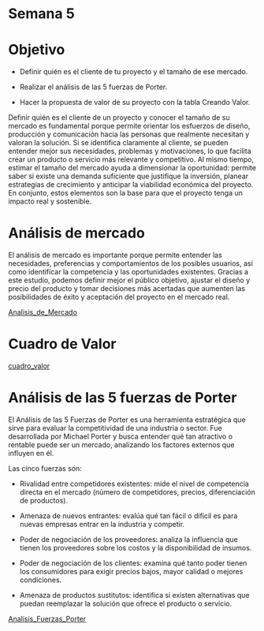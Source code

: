 # Semana 5

# Objetivo

* Definir quién es el cliente de tu proyecto y el tamaño de ese mercado.

* Realizar el análisis de las 5 fuerzas de Porter.

* Hacer la propuesta de valor de su proyecto con la tabla Creando Valor.

Definir quién es el cliente de un proyecto y conocer el tamaño de su mercado es fundamental porque permite orientar los esfuerzos de diseño, producción y comunicación hacia las personas que realmente necesitan y valoran la solución. Si se identifica claramente al cliente, se pueden entender mejor sus necesidades, problemas y motivaciones, lo que facilita crear un producto o servicio más relevante y competitivo. Al mismo tiempo, estimar el tamaño del mercado ayuda a dimensionar la oportunidad: permite saber si existe una demanda suficiente que justifique la inversión, planear estrategias de crecimiento y anticipar la viabilidad económica del proyecto. En conjunto, estos elementos son la base para que el proyecto tenga un impacto real y sostenible.

# Análisis de mercado

El análisis de mercado es importante porque permite entender las necesidades, preferencias y comportamientos de los posibles usuarios, así como identificar la competencia y las oportunidades existentes. Gracias a este estudio, podemos definir mejor el público objetivo, ajustar el diseño y precio del producto y tomar decisiones más acertadas que aumenten las posibilidades de éxito y aceptación del proyecto en el mercado real.

[Analisis_de_Mercado](https://docs.google.com/document/d/1U3TrH4D3F9_TvIXy5K0je2YD7HCqBrmoy5qXrAX4u7c/edit?usp=sharing)

# Cuadro de Valor

[cuadro_valor](https://www.canva.com/design/DAG0w_cchC4/iZkATuicc6fS7nchp_iR7w/edit?utm_content=DAG0w_cchC4&utm_campaign=designshare&utm_medium=link2&utm_source=sharebutton)

# Análisis de las 5 fuerzas de Porter

El Análisis de las 5 Fuerzas de Porter es una herramienta estratégica que sirve para evaluar la competitividad de una industria o sector. Fue desarrollada por Michael Porter y busca entender qué tan atractivo o rentable puede ser un mercado, analizando los factores externos que influyen en él.

Las cinco fuerzas son:

* Rivalidad entre competidores existentes: mide el nivel de competencia directa en el mercado (número de competidores, precios, diferenciación de productos).

* Amenaza de nuevos entrantes: evalúa qué tan fácil o difícil es para nuevas empresas entrar en la industria y competir.

* Poder de negociación de los proveedores: analiza la influencia que tienen los proveedores sobre los costos y la disponibilidad de insumos.

* Poder de negociación de los clientes: examina qué tanto poder tienen los consumidores para exigir precios bajos, mayor calidad o mejores condiciones.

* Amenaza de productos sustitutos: identifica si existen alternativas que puedan reemplazar la solución que ofrece el producto o servicio.

[Analisis_Fuerzas_Porter](https://www.canva.com/design/DAG0xGMiBc4/y4W1TcuNnE4gSCQcIF5zfA/edit?utm_content=DAG0xGMiBc4&utm_campaign=designshare&utm_medium=link2&utm_source=sharebutton)
